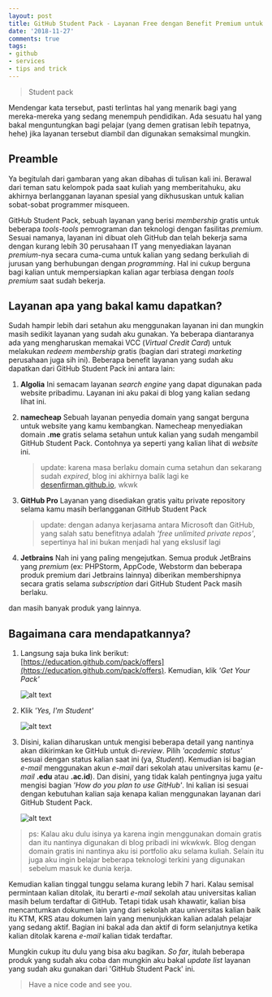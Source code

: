 ```yaml
---
layout: post
title: GitHub Student Pack - Layanan Free dengan Benefit Premium untuk Mahasiswa IT
date: '2018-11-27'
comments: true
tags:
- github
- services
- tips and trick
---
```


> Student pack 

Mendengar kata tersebut, pasti terlintas hal yang menarik bagi yang mereka-mereka yang sedang menempuh pendidikan. Ada sesuatu hal yang  bakal menguntungkan bagi pelajar (yang demen gratisan lebih tepatnya, hehe) jika layanan tersebut diambil dan digunakan semaksimal mungkin.

<!--more-->


## Preamble

Ya begitulah dari gambaran yang akan dibahas di tulisan kali ini. Berawal dari teman satu kelompok pada saat kuliah yang memberitahuku, aku akhirnya berlangganan layanan spesial yang dikhususkan untuk kalian sobat-sobat programmer misqueen. 

GitHub Student Pack, sebuah layanan yang berisi *membership* gratis untuk beberapa *tools-tools* pemrograman dan teknologi dengan fasilitas *premium*.  Sesuai namanya, layanan ini dibuat oleh GitHub dan telah bekerja sama dengan kurang lebih 30 perusahaan IT yang menyediakan layanan *premium*-nya secara cuma-cuma untuk kalian yang sedang berkuliah di jurusan yang berhubungan dengan *programming*. Hal ini cukup berguna bagi kalian untuk mempersiapkan kalian agar terbiasa dengan *tools premium* saat sudah bekerja.


## Layanan apa yang bakal kamu dapatkan?

Sudah hampir lebih dari setahun aku menggunakan layanan ini dan mungkin masih sedikit layanan yang sudah aku gunakan. Ya beberapa diantaranya ada yang mengharuskan memakai VCC (*Virtual Credit Card*) untuk melakukan *redeem* *membership* gratis (bagian dari strategi *marketing* perusahaan juga sih ini). Beberapa benefit layanan yang sudah aku dapatkan dari GitHub Student Pack ini antara lain:

1. **Algolia** 
   Ini semacam layanan *search engine* yang dapat digunakan pada website pribadimu. Layanan ini aku pakai di blog yang kalian sedang lihat ini.

2. **namecheap**
   Sebuah layanan penyedia domain yang sangat berguna untuk website yang kamu kembangkan. Namecheap menyediakan domain **.me** gratis selama setahun untuk kalian yang sudah mengambil GitHub Student Pack. Contohnya ya seperti yang kalian lihat di *website* ini.

    > update: karena masa berlaku domain cuma setahun dan sekarang sudah *expired*, blog ini akhirnya balik lagi ke [desenfirman.github.io](desenfirman.github.io), wkwk

3. **GitHub Pro** 
   Layanan yang disediakan gratis yaitu private repository selama kamu masih berlangganan GitHub Student Pack

    > update: dengan adanya kerjasama antara Microsoft dan GitHub, yang salah satu benefitnya adalah *'free unlimited private repos'*, sepertinya hal ini bukan menjadi hal yang ekslusif lagi

4. **Jetbrains**
   Nah ini yang paling mengejutkan. Semua produk JetBrains yang *premium* (ex: PHPStorm, AppCode, Webstorm dan beberapa produk premium dari Jetbrains lainnya) diberikan membershipnya secara gratis selama *subscription* dari GitHub Student Pack masih berlaku.

dan masih banyak produk yang lainnya.


## Bagaimana cara mendapatkannya?

1. Langsung saja buka link berikut: [https://education.github.com/pack/offers](https://education.github.com/pack/offers). Kemudian, klik *'Get Your Pack'*

   ![alt text][step1]

2. Klik *'Yes, I'm Student'*

   ![alt text][step2]

3. Disini, kalian diharuskan untuk mengisi beberapa detail yang nantinya akan dikirimkan ke GitHub untuk di-*review*. Pilih *'academic status'* sesuai dengan status kalian saat ini (ya, *Student*). Kemudian isi bagian *e-mail* menggunakan akun *e-mail* dari sekolah atau universitas kamu (*e-mail* **.edu** atau **.ac.id**). Dan disini, yang tidak kalah pentingnya juga yaitu mengisi bagian *'How do you plan to use GitHub'*. Ini kalian isi sesuai dengan kebutuhan kalian saja kenapa kalian menggunakan layanan dari GitHub Student Pack.

   ![alt text][step3]

> ps: Kalau aku dulu isinya ya karena ingin menggunakan domain gratis dan itu nantinya digunakan di blog pribadi ini wkwkwk. Blog dengan domain gratis ini nantinya aku isi portfolio aku selama kuliah. Selain itu juga aku ingin belajar beberapa teknologi terkini yang digunakan sebelum masuk ke dunia kerja.


Kemudian kalian tinggal tunggu selama kurang lebih 7 hari. Kalau semisal permintaan kalian ditolak, itu berarti *e-mail* sekolah atau universitas kalian masih belum terdaftar di GitHub. Tetapi tidak usah khawatir, kalian bisa mencantumkan dokumen lain yang dari sekolah atau universitas kalian baik itu KTM, KRS atau dokumen lain yang menunjukkan kalian adalah pelajar yang sedang aktif. Bagian ini bakal ada dan aktif di form selanjutnya ketika kalian ditolak karena *e-mail* kalian tidak terdaftar.

Mungkin cukup itu dulu yang bisa aku bagikan. *So far*, itulah beberapa produk yang sudah aku coba dan mungkin aku bakal *update list* layanan yang sudah aku gunakan dari 'GitHub Student Pack' ini.
  
  
  
> Have a nice code and see you.

[step1]: https://i.imgur.com/nrTaFhd.png "Klik Get Your Pack"
[step2]: https://i.imgur.com/pPKfYdC.png "Ya, kita memang pelajar misqueen"
[step3]: https://i.imgur.com/SM1RM2v.png "Isi apa adanya, bukan ada apanya"